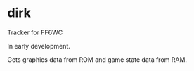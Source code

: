 # dirk
Tracker for FF6WC

In early development.

Gets graphics data from ROM and game state data from RAM.
